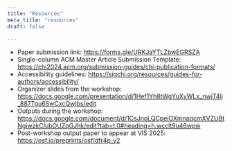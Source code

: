 ```yaml
---
title: "Resources"
meta_title: "resources"
draft: false

---
```

- Paper submission link: https://forms.gle/URKJaYTLZbwEGRSZA
- Single-column ACM Master Article Submission Template: https://chi2024.acm.org/submission-guides/chi-publication-formats/ 
- Accessibility guidelines: https://sigchi.org/resources/guides-for-authors/accessibility/
- Organizer slides from the workshop: https://docs.google.com/presentation/d/1Hef1Yh8tWgYuXyWLx_nwjT4lj_887Tgu6SwCxcQwjbs/edit
- Outputs during the workshop: https://docs.google.com/document/d/1CsJnoLQCpeiOXmnaqcmXVZUBtNgiwzkCIubOUZqGJhk/edit?tab=t.0#heading=h.wcclt9u46wpw
- Post-workshop output paper to appear at VIS 2025: https://osf.io/preprints/osf/dfr4p_v2

[//]: # (### Articles)

[//]: # (Coming soon)

[//]: # ()
[//]: # (### Datasets)

[//]: # (Coming soon)

